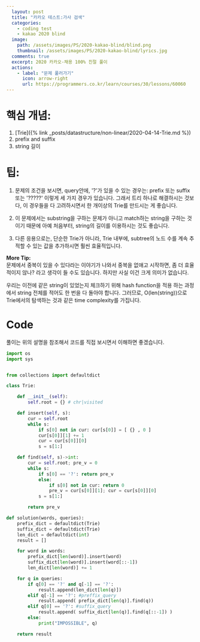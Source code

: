 ```yaml
---
  layout: post
  title: "카카오 테스트:가사 검색"
  categories:
    - coding test
    - kakao 2020 blind
  image:
    path: /assets/images/PS/2020-kakao-blind/blind.png
    thumbnail: /assets/images/PS/2020-kakao-blind/lyrics.jpg
  comments: true
  excerpt: 2020 카카오-채용 100% 친절 풀이
  actions:
    - label: "문제 풀러가기"
      icon: arrow-right
      url: https://programmers.co.kr/learn/courses/30/lessons/60060
---
```


# 핵심 개념:
1. [Trie]({% link _posts/datastructure/non-linear/2020-04-14-Trie.md %})
2. prefix and suffix
3. string 길이

# 팁:

 1) 문제의 조건을 보시면, query안에,  '?'가 있을 수 있는 경우는:  prefix 또는 suffix 또는 '?????' 이렇게 세 가지 경우가 있습니다.  그래서 트리 하나로 해결하시는 것보다, 이 경우들을 다 고려하시면서 한 개이상의 Trie를 만드시는 게 좋습니다.

2) 이 문제에서는 substring을 구하는 문제가 아니고 match하는 string을 구하는 것이기 때문에 아예 처음부터, string의 길이를 이용하시는 것도 좋습니다.

3) 다른 응용으로는, 단순한 Trie가 아니라, Trie 내부에, subtree의 노드 수를 계속 추적할 수 있는 값을 추가하시면 훨씬 효율적입니다.

**More Tip:**<br/>
문제에서 중복이 있을 수 있다라는 이야기가 나와서 중복을 없애고 시작하면, 좀 더 효율적이지 않나? 라고
생각이 들 수도 있습니다. 하지만 사실 이건 크게 의미가 없습니다.<br/>

우리는 이전에 같은 string이 있었는지 체크하기 위해 hash function을 적용 하는 과정에서 string 전체를 적어도 한 번을 다 돌아야 합니다.
그러므로, O(len(string))으로 Trie에서의 탐색하는 것과 같은 time complexity를 가집니다.<br/>

# Code
풀이는 위의 설명을 참조해서 코드를 직접 보시면서 이해하면 좋겠습니다.<br/>
```python
import os
import sys


from collections import defaultdict

class Trie:

    def __init__(self):
        self.root = {} # chr|visited

    def insert(self, s):
        cur = self.root
        while s:
            if s[0] not in cur: cur[s[0]] = [ {} , 0 ]
            cur[s[0]][1] += 1
            cur = cur[s[0]][0]
            s = s[1:]

    def find(self, s)->int:
        cur = self.root; pre_v = 0
        while s:
            if s[0] == '?': return pre_v
            else:
                if s[0] not in cur: return 0
                pre_v = cur[s[0]][1]; cur = cur[s[0]][0]
            s = s[1:]

        return pre_v

def solution(words, queries):
    prefix_dict = defaultdict(Trie)
    suffix_dict = defaultdict(Trie)
    len_dict = defaultdict(int)
    result = []

    for word in words:
        prefix_dict[len(word)].insert(word)
        suffix_dict[len(word)].insert(word[::-1])
        len_dict[len(word)] += 1

    for q in queries:
        if q[0] == '?' and q[-1] == '?':
            result.append(len_dict[len(q)])
        elif q[-1] == '?': #preffix_query
            result.append( prefix_dict[len(q)].find(q))
        elif q[0] == '?': #suffix_query
            result.append( suffix_dict[len(q)].find(q[::-1]) )
        else:
            print("IMPOSSIBLE", q)

    return result
```
